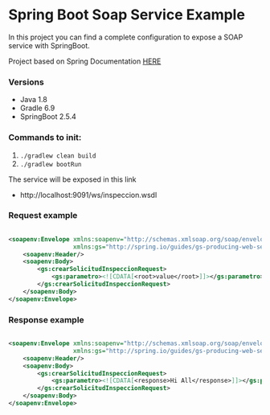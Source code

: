 # Spring Boot Soap Service Example

In this project you can find a complete configuration to expose a SOAP service with SpringBoot.

Project based on Spring Documentation [HERE](https://spring.io/guides/gs/producing-web-service/)

### Versions

- Java 1.8
- Gradle 6.9
- SpringBoot 2.5.4

### Commands to init:

1. `./gradlew clean build`
2. `./gradlew bootRun`

The service will be exposed in this link

- http://localhost:9091/ws/inspeccion.wsdl

### Request example

```xml

<soapenv:Envelope xmlns:soapenv="http://schemas.xmlsoap.org/soap/envelope/"
                  xmlns:gs="http://spring.io/guides/gs-producing-web-service">
    <soapenv:Header/>
    <soapenv:Body>
        <gs:crearSolicitudInspeccionRequest>
            <gs:parametro><![CDATA[<root>value</root>]]></gs:parametro>
        </gs:crearSolicitudInspeccionRequest>
    </soapenv:Body>
</soapenv:Envelope>
```

### Response example

```xml

<soapenv:Envelope xmlns:soapenv="http://schemas.xmlsoap.org/soap/envelope/"
                  xmlns:gs="http://spring.io/guides/gs-producing-web-service">
    <soapenv:Header/>
    <soapenv:Body>
        <gs:crearSolicitudInspeccionRequest>
            <gs:parametro><![CDATA[<response>Hi All</response>]]></gs:parametro>
        </gs:crearSolicitudInspeccionRequest>
    </soapenv:Body>
</soapenv:Envelope>
```

